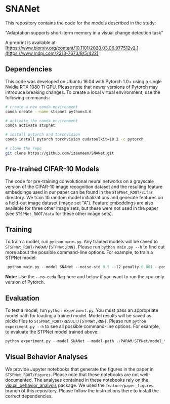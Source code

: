 # SNANet

This repository contains the code for the models described in the study:

"Adaptation supports short-term memory in a visual change detection task"

A preprint is available at [https://www.biorxiv.org/content/10.1101/2020.03.06.977512v2.](https://www.mdpi.com/2313-7673/8/5/422)

## Dependencies
This code was developed on Ubuntu 16.04 with Pytorch 1.0+ using a single Nvidia RTX 1080 Ti GPU. Please note that newer versions of Pytorch may introduce breaking changes. To create a local virtual environment, use the following commands:

```bash
# create a new conda environment
conda create --name stspnet python=3.6

# activate the conda environment
conda activate stspnet

# install pytorch and torchvision
conda install pytorch torchvision cudatoolkit=10.2 -c pytorch

# clone the repo
git clone https://github.com/izeemeen/SNANet.git
```

## Pre-trained CIFAR-10 Models
The code for pre-training convolutional neural networks on a grayscale version of the CIFAR-10 image recognition dataset and the resulting feature embeddings used in our paper can be found in the ```STSPNet_ROOT/cifar``` directory. We train 10 random model initializations and generate features on a held-out image dataset (image set "A"). Feature embeddings are also available for three other image sets, but these were not used in the paper (see ```STSPNet_ROOT/data``` for these other image sets).

## Training
To train a model, run ```python main.py```. Any trained models will be saved to ```STSPNet_ROOT/PARAM/{STPNet,RNN}```. Please run ```python main.py --h``` to find out more about the possible command-line options. For example, to train a STPNet model:

```python
 python main.py --model SNANet --noise-std 0.5 --l2-penalty 0.001 --pos-weight 5 --dprime 1.5 --patience 5 --seed 1
 ```

**Note:** Use the ```--no-cuda``` flag here and below if you want to run the cpu-only version of Pytorch.

## Evaluation
To test a model, run ```python experiment.py```. You must pass an appropriate model path for loading a trained model. Model results will be saved as pickle files to ```STSPNet_ROOT/RESULT/{STPNet,RNN}```. Please run ```python experiment.py --h``` to see all possible command-line options. For example, to evaluate the STPNet model trained above:

```python
python experiment.py --model SNANet --model-path ./PARAM/STPNet/model_train_seed_1.pt --noise-std 0.5 --omit-frac 0.05 --seed 1
```

## Visual Behavior Analyses
We provide Jupyter notebooks that generate the figures in the paper in ```STSPNet_ROOT/figures```. Please note that these notebooks are not well-documented. The analyses contained in these notebooks rely on the [visual_behavior_analysis](https://github.com/AllenInstitute/visual_behavior_analysis) package. We used the ```feature/paper_figures``` branch of this repository. Please follow the instructions there to install the correct dependencies.

